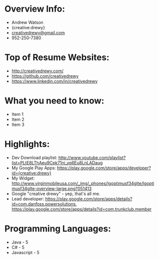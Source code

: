 # Overview Info:

- Andrew Watson
- {creative:drewy}
- creativedrewy@gmail.com
- 952-250-7380

# Top of Resume Websites:

- http://creativedrewy.com/
- https://github.com/creativedrewy
- https://www.linkedin.com/in/creativedrewy

# What you need to know:

- Item 1
- Item 2
- Item 3

# Highlights:

- Dev Download playlist: http://www.youtube.com/playlist?list=PLtE8LThAeu9Cpk71nj_yq6Eu8LnLADaug
- My Google Play Apps: https://play.google.com/store/apps/developer?id={creative:drewy}
- My Widget: http://www.virginmobileusa.com/_img/_phones/lgoptimusf34glte/lgoptimusf34glte-overview-large.png?051413
- Google "creative drewy" - yep, that's all me.
- Lead developer: https://play.google.com/store/apps/details?id=com.danfoss.powersolutions, https://play.google.com/store/apps/details?id=com.trunkclub.member

# Programming Languages:

- Java - 5
- C# - 5
- Javascript - 5
